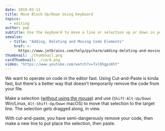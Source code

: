 ```yaml
---
date: 2019-03-11
title: Move Block Up/Down Using Keyboard
topics:
  - editing
author: pwe
subtitle: Use the keyboard to move a line or selection up or down in your file.
seealso:
  - title: "Adding, Deleting and Moving Code Elements"
    href: >-
      https://www.jetbrains.com/help/pycharm/adding-deleting-and-moving-lines.html
thumbnail: ./thumbnail.png
cardThumbnail: ./card.png
video: "https://www.youtube.com/watch?v=TxlOhgpiKhY"
---
```


We want to operate on code in the editor fast. Using Cut-and-Paste is
kinda fast, but there's a better way that doesn't temporarily remove the
code from your file.

Make a selection ([without using the mouse](../make-extend-selection/))
and use (`Shift-Alt-Up/Down` Win/Linux, `Alt-Shift-Up/Down` macOS)
to move that selection to the target line. The selection gets dragged
along, in view.

With cut-and-paste, you have semi-dangerously remove your code, then
make a new line to put place the selection, then paste.
